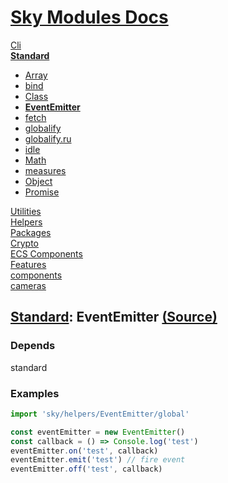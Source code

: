 <!--- This EventEmitter was auto-generated using "pnpm exec sky readme" --> 

# [Sky Modules Docs](../../README.md)

[Cli](..%2F..%2Fcli%2FREADME.md)   
**[Standard](..%2F..%2Fcore%2FREADME.md)**   
* [Array](..%2F..%2Fcore%2FArray%2FREADME.md)
* [bind](..%2F..%2Fcore%2Fbind%2FREADME.md)
* [Class](..%2F..%2Fcore%2FClass%2FREADME.md)
* **[EventEmitter](..%2F..%2Fcore%2FEventEmitter%2FREADME.md)**
* [fetch](..%2F..%2Fcore%2Ffetch%2FREADME.md)
* [globalify](..%2F..%2Fcore%2Fglobalify%2FREADME.md)
* [globalify.ru](..%2F..%2Fcore%2Fglobalify%2FREADME.md)
* [idle](..%2F..%2Fcore%2Fidle%2FREADME.md)
* [Math](..%2F..%2Fcore%2FMath%2FREADME.md)
* [measures](..%2F..%2Fcore%2Fmeasures%2FREADME.md)
* [Object](..%2F..%2Fcore%2FObject%2FREADME.md)
* [Promise](..%2F..%2Fcore%2FPromise%2FREADME.md)
  
[Utilities](..%2F..%2Futilities%2FREADME.md)   
[Helpers](..%2F..%2Fhelpers%2FREADME.md)   
[Packages](..%2F..%2Fpkgs%2FREADME.md)   
[Crypto](..%2F..%2Fcrypto%2FREADME.md)   
[ECS Components](..%2F..%2Fecs%2FREADME.md)   
[Features](..%2F..%2Ffeatures%2FREADME.md)   
[components](..%2F..%2Freact%2Fcomponents%2FREADME.md)   
[cameras](..%2F..%2FThree%2Fcameras%2FREADME.md)   

## [Standard](..%2F..%2Fcore%2FREADME.md): EventEmitter [(Source)](..%2F..%2Fcore%2FEventEmitter%2F)

  
### Depends

standard   

### Examples

```ts
import 'sky/helpers/EventEmitter/global'

const eventEmitter = new EventEmitter()
const callback = () => Console.log('test')
eventEmitter.on('test', callback)
eventEmitter.emit('test') // fire event
eventEmitter.off('test', callback)

```